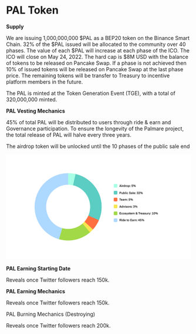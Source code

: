 # PAL Token

**Supply**

We are issuing 1,000,000,000 $PAL as a BEP20 token on the Binance Smart Chain. 32% of the $PAL issued will be allocated to the community over 40 phases. The value of each $PAL will increase at each phase of the ICO. The ICO will close on May 24, 2022. The hard cap is $8M USD with the balance of tokens to be released on Pancake Swap. If a phase is not achieved then 10% of issued tokens will be released on Pancake Swap at the last phase price. The remaining tokens will be transfer to Treasury to incentive platform members in the future.

The PAL is minted at the Token Generation Event (TGE), with a total of 320,000,000 minted.&#x20;



**PAL Vesting Mechanics**

45% of total PAL will be distributed to users through ride & earn and Governance participation. To ensure the longevity of the Palmare project, the total release of PAL will halve every three years.

The airdrop token will be unlocked until the 10 phases of the public sale end



![](<../.gitbook/assets/Frame 2 (1).png>)



**PAL Earning Starting Date**

Reveals once Twitter followers reach 150k.



**PAL Earning Mechanics**&#x20;

Reveals once Twitter followers reach 150k.



PAL Burning Mechanics (Destroying)

Reveals once Twitter followers reach 200k.
